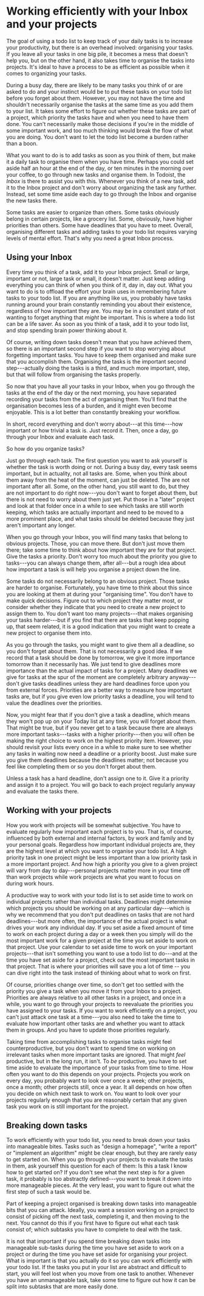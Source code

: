 # Working efficiently with your Inbox and your projects

The goal of using a todo list to keep track of your daily tasks is to increase your productivity, but there is an overhead involved: organising your tasks. If you leave all your tasks in one big pile, it becomes a mess that doesn't help you, but on the other hand, it also takes time to organise the tasks into projects. It's ideal to have a process to be as efficient as possible when it comes to organizing your tasks.

During a busy day, there are likely to be many tasks you think of or are asked to do and your instinct would be to put these tasks on your todo list before you forget about them. However, you may not have the time and shouldn't necessarily organise the tasks at the same time as you add them to your list. It takes some effort to figure out whether these tasks are part of a project, which priority the tasks have and when you need to have them done. You can't necessarily make those decisions if you're in the middle of some important work, and too much thinking would break the flow of what you are doing. You don't want to let the todo list become a burden rather than a boon.

What you want to do is to add tasks as soon as you think of them, but make it a daily task to organise them when you have time. Perhaps you could set aside half an hour at the end of the day, or ten minutes in the morning over your coffee, to go through new tasks and organise them. In Todoist, the *Inbox* is there to assist you with this. Whenever you think of a new task, add it to the Inbox project and don't worry about organizing the task any further. Instead, set some time aside each day to go through the Inbox and organise the new tasks there.

Some tasks are easier to organize than others. Some tasks obviously belong in certain projects, like a grocery list. Some, obviously, have higher priorities than others. Some have deadlines that you have to meet. Overall, organising different tasks and adding tasks to your todo list requires varying levels of mental effort. That's why you need a great Inbox process.

## Using your Inbox

Every time you think of a task, add it to your Inbox project. Small or large, important or not, large task or small, it doesn't matter. Just keep adding everything you can think of when you think of it, day in, day out. What you want to do is to offload the effort your brain uses in remembering future tasks to your todo list. If you are anything like us, you probably have tasks running around your brain constantly reminding you about their existence, regardless of how important they are. You may be in a constant state of not wanting to forget anything that *might* be important. This is where a todo list can be a life saver. As soon as you think of a task, add it to your todo list, and stop spending brain power thinking about it.

Of course, writing down tasks doesn't mean that you have achieved them, so there is an important second step if you want to stop worrying about forgetting important tasks. You have to keep them organised and make sure that you accomplish them. Organising the tasks is the important second step---actually doing the tasks is a third, and much more important, step, but that will follow from organising the tasks properly.

So now that you have all your tasks in your Inbox, when you go through the tasks at the end of the day or the next morning, you have separated recording your tasks from the act of organising them. You'll find that the organisation becomes less of a burden, and it might even become enjoyable. This is a lot better than constantly breaking your workflow. 

In short, record everything and don't worry about---at this time---how important or how trivial a task is. Just record it. Then, once a day, go through your Inbox and evaluate each task.

So how do you organize tasks?

Just go through each task. The first question you want to ask yourself is whether the task is worth doing or not. During a busy day, every task seems important, but in actuality, not all tasks are. Some, when you think about them away from the heat of the moment, can just be deleted. The are not important after all. Some, on the other hand, you still want to do, but they are not important to do right now---you don't want to forget about them, but there is not need to worry about them just yet. Put those in a "later" project and look at that folder once in a while to see which tasks are still worth keeping, which tasks are actually important and need to be moved to a more prominent place, and what tasks should be deleted because they just aren't important any longer.

When you go through your Inbox, you will find many tasks that belong to obvious projects. Those, you can move there. But don't just move them there; take some time to think about how important they are for that project. Give the tasks a priority. Don't worry too much about the priority you give to tasks---you can always change them, after all---but a rough idea about how important a task is will help you organise a project down the line.

Some tasks do not necessarily belong to an obvious project. Those tasks are harder to organise. Fortunately, you have time to think about this since you are looking at them at during your "organising time". You don't have to make quick decisions. Figure out to which project they matter most, or consider whether they indicate that you need to create a new project to assign them to. You don't want too many projects---that makes organising your tasks harder---but if you find that there are tasks that keep popping up, that seem related, it is a good indication that you might want to create a new project to organise them into.

As you go through the tasks, you might want to give them all a deadline, so you don't forget about them. That is not necessarily a good idea. If we record that a task should be done by tomorrow, we give it more importance tomorrow than it necessarily has. We just tend to give deadlines more importance than the actual impact of tasks for a project. Many deadlines we give for tasks at the spur of the moment are completely arbitrary anyway---don't give tasks deadlines unless they are hard deadlines force upon you from external forces. Priorities are a better way to measure how important tasks are, but if you give even low priority tasks a deadline, you will tend to value the deadlines over the priorities.

Now, you might fear that if you don't give a task a deadline, which means they won't pop up on your Today list at any time, you will forget about them. That might be true, but if you never get to a task because there are always more important tasks---tasks with a higher priority---then you will often be making the right choice to work on the highest priority item. However, you should revisit your lists every once in a while to make sure to see whether any tasks in waiting now need a deadline or a priority boost. Just make sure you give them deadlines because the deadlines matter; not because you feel like completing them or so you don't forget about them.

Unless a task has a hard deadline, don't assign one to it. Give it a priority and assign it to a project. You will go back to each project regularly anyway and evaluate the tasks there.

## Working with your projects

How you work with projects will be somewhat subjective. You have to evaluate regularly how important each project is to you. That is, of course, influenced by both external and internal factors, by work and family and by your personal goals. Regardless how important individual projects are, they are the highest level at which you want to organise your todo list. A high priority task in one project might be less important than a low priority task in a more important project. And how high a priority you give to a given project will vary from day to day---personal projects matter more in your time off than work projects while work projects are what you want to focus on during work hours.

A productive way to work with your todo list is to set aside time to work on individual projects rather than individual tasks. Deadlines might determine which projects you should be working on at any particular day---which is why we recommend that you don't put deadlines on tasks that are not hard deadlines---but more often, the importance of the actual project is what drives your work any individual day. If you set aside a fixed amount of time to work on each project during a day or a week then you simply will do the most important work for a given project at the time you set aside to work on that project. Use your calendar to set aside time to work on your important projects---that isn't something you want to use a todo list to do---and at the time you have set aside for a project, check out the most important tasks in that project. That is where your priorities will save you a lot of time -- you can dive right into the task instead of thinking about what to work on first.

Of course, priorities change over time, so don't get too settled with the priority you give a task when you move it from your Inbox to a project. Priorities are always relative to all other tasks in a project, and once in a while, you want to go through your projects to reevaluate the priorities you have assigned to your tasks. If you want to work efficiently on a project, you can't just attack one task at a time---you also need to take the time to evaluate how important other tasks are and whether you want to attack them in groups. And you have to update those priorities regularly.

Taking time from accomplishing tasks to organise tasks might feel counterproductive, but you don't want to spend time on working on irrelevant tasks when more important tasks are ignored. That might *feel* productive, but in the long run, it isn't. To *be* productive, you have to set time aside to evaluate the importance of your tasks from time to time. How often you want to do this depends on your projects. Projects you work on every day, you probably want to look over once a week; other projects, once a month; other projects still, once a year. It all depends on how often you decide on which next task to work on. You want to look over your projects regularly enough that you are reasonably certain that any given task you work on is still important for the project.

## Breaking down tasks

To work efficiently with your todo list, you need to break down your tasks into manageable bites. Tasks such as "design a homepage", "write a report" or "implement an algorithm" might be clear enough, but they are rarely easy to get started on. When you go through your projects to evaluate the tasks in them, ask yourself this question for each of them: Is this a task I know how to get started on? If you don't see what the next step is for a given task, it probably is too abstractly defined---you want to break it down into more manageable pieces. At the very least, you want to figure out what the first step of such a task would be.

Part of keeping a project organised is breaking down tasks into manageable bits that you can attack. Ideally, you want a session working on a project to consist of picking off the next task, completing it, and then moving to the next. You cannot do this if you first have to figure out what each task consist of; which subtasks you have to complete to deal with the task.

It is not that important if you spend time breaking down tasks into manageable sub-tasks during the time you have set aside to work on a project or during the time you have set aside for organising your project. What is important is that you actually do it so you can work efficiently with your todo list. If the tasks you put in your list are abstract and difficult to start, you will feel lost when you move from one task to another. Whenever you have an unmanageable task, take some time to figure out how it can be split into subtasks that are more easily done.
